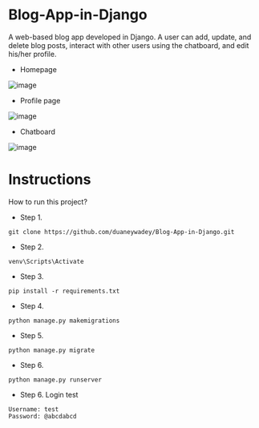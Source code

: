 # Blog-App-in-Django
A web-based blog app developed in Django. A user can add, update, and delete blog posts, interact with other users using the chatboard, and edit his/her profile. 

* Homepage

![image](https://user-images.githubusercontent.com/88537860/171396261-827cd784-fc80-4868-badc-b60981a10de3.png)

* Profile page

![image](https://user-images.githubusercontent.com/88537860/201466488-3d4d94d3-e081-413b-bd95-0106f9d1b154.png)

* Chatboard

![image](https://user-images.githubusercontent.com/88537860/201466542-92b95695-172f-4cd5-9588-62b1a0eb32a5.png)

# Instructions
How to run this project? 

* Step 1. 
```
git clone https://github.com/duaneywadey/Blog-App-in-Django.git
```

* Step 2. 
```
venv\Scripts\Activate
```

* Step 3. 
```
pip install -r requirements.txt
```

* Step 4.
```
python manage.py makemigrations
```

* Step 5.
```
python manage.py migrate
```

* Step 6.
```
python manage.py runserver
```

* Step 6. Login test
```
Username: test
Password: @abcdabcd
```

